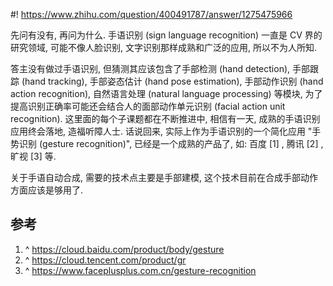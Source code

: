 #! https://www.zhihu.com/question/400491787/answer/1275475966

[comment]: <> (Answer URL: https://www.zhihu.com/question/400491787/answer/1275475966)
[comment]: <> (Question Title: 为什么没有手语图像识别和手语自动合成技术？)
[comment]: <> (Author Name: 采石工)
[comment]: <> (Create Time: 2020-06-10 18:31:32)

先问有没有, 再问为什么. 手语识别 (sign language recognition) 一直是 CV 界的研究领域, 可能不像人脸识别, 文字识别那样成熟和广泛的应用, 所以不为人所知.

答主没有做过手语识别, 但猜测其应该包含了手部检测 (hand detection), 手部跟踪 (hand tracking), 手部姿态估计 (hand pose estimation), 手部动作识别 (hand action recognition), 自然语言处理 (natural language processing) 等模块, 为了提高识别正确率可能还会结合人的面部动作单元识别 (facial action unit recognition). 这里面的每个子课题都在不断推进中, 相信有一天, 成熟的手语识别应用终会落地, 造福听障人士. 话说回来, 实际上作为手语识别的一个简化应用 "手势识别 (gesture recognition)", 已经是一个成熟的产品了, 如: 百度  [1]  , 腾讯  [2]  , 旷视  [3]  等.

关于手语自动合成, 需要的技术点主要是手部建模, 这个技术目前在合成手部动作方面应该是够用了.

##  参考

  1. ^  [ https://cloud.baidu.com/product/body/gesture ](https://cloud.baidu.com/product/body/gesture)
  2. ^  [ https://cloud.tencent.com/product/gr ](https://cloud.tencent.com/product/gr)
  3. ^  [ https://www.faceplusplus.com.cn/gesture-recognition ](https://www.faceplusplus.com.cn/gesture-recognition)

